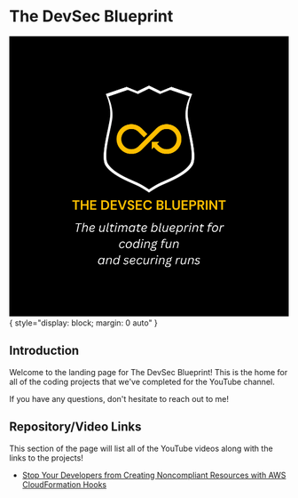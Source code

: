 # The DevSec Blueprint

[![Logo](./images/default_banner.svg)](https://www.youtube.com/@damienjburks){ style="display: block; margin: 0 auto" }

## Introduction
Welcome to the landing page for The DevSec Blueprint! This is the home for all of the coding projects that we've completed for the YouTube channel.

If you have any questions, don't hesitate to reach out to me!

## Repository/Video Links

This section of the page will list all of the YouTube videos along with the links to the projects!

- [Stop Your Developers from Creating Noncompliant Resources with AWS CloudFormation Hooks](https://github.com/The-DevSec-Blueprint/cloudformation_hooks)
